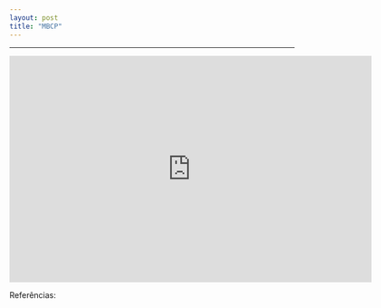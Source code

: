 ```yaml
---
layout: post
title: "MBCP"
---
```


<hr>
<iframe width="640" height="400" src="http://player.oocn.eu/musica/mbcp.html" frameborder="0" allowfullscreen></iframe>

<!--
<iframe src="https://docs.google.com/presentation/d/1_Lj_c_8i7aAKnZRFLg37NfxkJz1HYmyM_IkCU84Kkoc/embed?start=true&loop=true&delayms=5000" frameborder="0" width="640" height="400" allowfullscreen="true" mozallowfullscreen="true" webkitallowfullscreen="true"></iframe>
-->
Referências:
